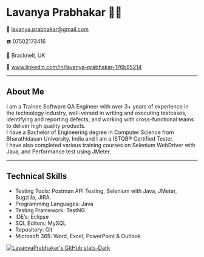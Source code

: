 <!-- Level 1: Simple bio and stats -->

# Lavanya Prabhakar :woman_technologist:

:email: lavanya.prabhakar@gmail.com

:phone: 07502173416

:round_pushpin: Bracknell, UK

:link: www.linkedin.com/in/lavanya-prabhakar-176b85214

---

## About Me

I am a Trainee Software QA Engineer with over 3+ years of experience in the technology industry, well-versed in writing and executing testcases, identifying and reporting defects, and working with cross-functional teams to deliver high quality products.<br> I have a Bachelor of Engineering degree in Computer Science from Bharathidasan University, India and I am a ISTQB® Certified Tester.<br>I have also completed various training courses on Selenium WebDriver with Java, and Performance test using JMeter.

---

## Technical Skills

- Testing Tools: Postman API Testing, Selenium with Java, JMeter, Bugzilla, JIRA.
- Programming Languages: Java
- Testing Framework: TestNG
- IDE’s: Eclipse
- SQL Editors: MySQL
- Repository: Git
- Microsoft 365: Word, Excel, PowerPoint & Outlook

[![LavanyaPrabhakar's GitHub stats-Dark](https://github-readme-stats.vercel.app/api?username=LavanyaPrabhakar&show_icons=true&theme=dark#gh-dark-mode-only)](https://github.com/anuraghazra/github-readme-stats#gh-dark-mode-only)

